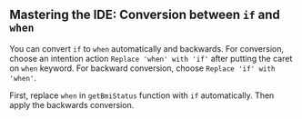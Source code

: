## Mastering the IDE: Conversion between `if` and `when`

You can convert `if` to `when` automatically and backwards.
For conversion, choose an intention action 
<span class="control">`Replace 'when' with 'if'`</span>
after putting the caret on `when` keyword.
For backward conversion, choose <span class="control">`Replace 'if' with 'when'`</span>.

First, replace `when` in `getBmiStatus` function with `if` automatically.
Then apply the backwards conversion.